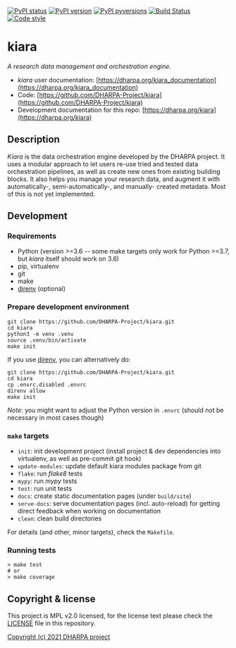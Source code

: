 [![PyPI status](https://img.shields.io/pypi/status/kiara.svg)](https://pypi.python.org/pypi/kiara/)
[![PyPI version](https://img.shields.io/pypi/v/kiara.svg)](https://pypi.python.org/pypi/kiara/)
[![PyPI pyversions](https://img.shields.io/pypi/pyversions/kiara.svg)](https://pypi.python.org/pypi/kiara/)
[![Build Status](https://img.shields.io/endpoint.svg?url=https%3A%2F%2Factions-badge.atrox.dev%2FDHARPA-Project%2Fkiara%2Fbadge%3Fref%3Ddevelop&style=flat)](https://actions-badge.atrox.dev/DHARPA-Project/kiara/goto?ref=develop)
[![Code style](https://img.shields.io/badge/code%20style-black-000000.svg)](https://github.com/ambv/black)

# kiara

*A research data management and orchestration engine.*

 - *kiara* user documentation: [https://dharpa.org/kiara_documentation](https://dharpa.org/kiara_documentation)
 - Code: [https://github.com/DHARPA-Project/kiara](https://github.com/DHARPA-Project/kiara)
 - Development documentation for this repo: [https://dharpa.org/kiara](https://dharpa.org/kiara)

## Description

*Kiara* is the data orchestration engine developed by the DHARPA project. It uses a modular approach
to let users re-use tried and tested data orchestration pipelines, as well as create new ones from existing building
blocks. It also helps you manage your research data, and augment it with automatically-, semi-automatically-, and manually-
created metadata. Most of this is not yet implemented.

## Development

### Requirements

- Python (version >=3.6 -- some make targets only work for Python >=3.7, but *kiara* itself should work on 3.6)
- pip, virtualenv
- git
- make
- [direnv](https://direnv.net/) (optional)


### Prepare development environment

```console
git clone https://github.com/DHARPA-Project/kiara.git
cd kiara
python3 -m venv .venv
source .venv/bin/activate
make init
```

If you use [direnv](https://direnv.net/), you can alternatively do:

``` console
git clone https://github.com/DHARPA-Project/kiara.git
cd kiara
cp .envrc.disabled .envrc
direnv allow
make init
```

*Note*: you might want to adjust the Python version in ``.envrc`` (should not be necessary in most cases though)

### ``make`` targets

- ``init``: init development project (install project & dev dependencies into virtualenv, as well as pre-commit git hook)
- ``update-modules``: update default kiara modules package from git
- ``flake``: run *flake8* tests
- ``mypy``: run *mypy* tests
- ``test``: run unit tests
- ``docs``: create static documentation pages (under ``build/site``)
- ``serve-docs``: serve documentation pages (incl. auto-reload) for getting direct feedback when working on documentation
- ``clean``: clean build directories

For details (and other, minor targets), check the ``Makefile``.


### Running tests

``` console
> make test
# or
> make coverage
```


## Copyright & license

This project is MPL v2.0 licensed, for the license text please check the [LICENSE](/LICENSE) file in this repository.

[Copyright (c) 2021 DHARPA project](https://dharpa.org)
